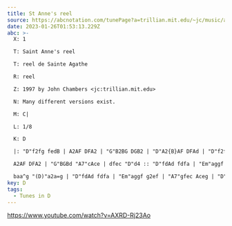 ```yaml
---
title: St Anne's reel
source: https://abcnotation.com/tunePage?a=trillian.mit.edu/~jc/music/abc/Contra/reel/SaintAnnesR_D3/0000
date: 2023-01-26T01:53:13.229Z
abc: >-
  X: 1

  T: Saint Anne's reel

  T: reel de Sainte Agathe

  R: reel

  Z: 1997 by John Chambers <jc:trillian.mit.edu>

  N: Many different versions exist.

  M: C|

  L: 1/8

  K: D

  |: "D"f2fg fedB | A2AF DFA2 | "G"B2BG DGB2 | "D"A2{B}AF DFAd | "D"f2fg fedB |

  A2AF DFA2 | "G"BGBd "A7"cAce | dfec "D"d4 :: "D"fdAd fdfa | "Em"aggf g2ef | "A7"gfec Aceg |

  baa^g "(D)"a2a=g | "D"fdAd fdfa | "Em"aggf g2ef | "A7"gfec Aceg | "D"fd"A7"ec "D"d4 :|
key: D
tags:
  - Tunes in D
---
```

https://www.youtube.com/watch?v=AXRD-Rj23Ao